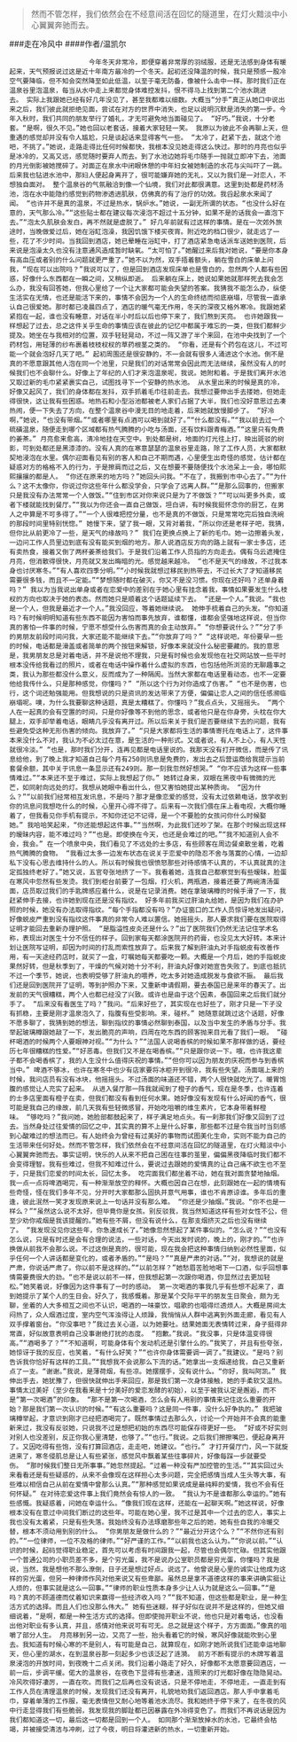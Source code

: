 > 然而不管怎样，我们依然会在不经意间活在回忆的隧道里，在灯火黯淡中小心翼翼奔驰而去。

###走在冷风中
####作者/温凯尔

						今年冬天非常冷，即便穿着非常厚的羽绒服，还是无法感到身体有暖起来，天气预报说过这是近十年南方最冷的一个冬天。起初还没降温的时候，我只是预感一股冷空气要降临，但不知会突然降至如此低温，以至于毫无防备，像被什么击中一样。那时我们正在温泉谷里泡温泉，每当从水中走上来都觉身体难控发抖，恨不得马上找到第二个池水跳进去。 实际上我跟她已经有好几年没见了，甚至我都难以细数。大概当“分手”真正从她口中说出来之后，我们彼此就拒绝见面，尝试在对方的世界中消失，也足以说明沉默是消失的第一步。今年入秋时，我们共同的朋友举行了婚礼，才无可避免地当面碰见了。 “好巧。”我说，十分老套。“是啊，很久不见。”她也回以老套话，接着大家轻轻一笑。 我原以为彼此不会再聊上天，但重遇的感觉却并没有令人尴尬，只是谈起话来显得客气一些。 “太冷了，赶紧下去，就这个池吧，不挑了。”她说，走路走得比任何时候都快，我根本没见她走得这么快过。那时的月亮也似乎是冰冷的，又高又远，感觉随时要弃人而去。到了水池边她将毛巾随手一抛就立即冲下去，池面的月光倒影被她搅碎了。对面正在泉水中闭眼休憩的中年妇女被她制造的水花与尖叫吓了一跳。后来我也钻进水池中，那妇人便起身离开了，很可能嫌弃她的无礼，又以为我们是一对恋人，不想独自面对。 整个温泉谷的气氛融洽到像一个仙境，我们对此都很满意。这里到处都是药材汤池，泡在水中能隐约感觉到药物渗透进肌肤，仿佛真的有了治疗的功效。我舀起泉水来闻了闻。 “也许并不是真的温泉，不过是热水，锅炉水。”她说，一副无所谓的状态。“也没什么好在意的，天气那么冷。”“这些贴士都在建议每次浸泡不超过十五分钟，如果不是的话我会一直泡下去。”“泡太久肌肤会发白，再不然就是虚脱了。” 好几年前就有过这样的事情。是在一次郊外旅途时，当晚做爱过后，她在浴缸泡澡，我因饥饿下楼买夜宵。附近吃的档口很少，就走远了一些，花了不少时间。当我回到酒店，她已晕睡在浴缸中，打了酒店紧急电话派车送她到医院，后来说是泡澡太久也没有注意通风造成暂时缺氧。“太可怕了。”她醒过来后我对她说，“要是你本身有高血压或者别的什么问题就更严重了。”她不以为然，双手捂着额头，躺在雪白的床单上问我，“现在可以出院吗？”我说可以了，但是回到酒店发现床单也是雪白的，忽然两个人都有些困惑，好像什么东西都在一瞬之间，又稍纵即逝。 后来躺在床上，她说如果她就那样死去我会怎么办，我没有回答她，但我心里给了一个让大家都可能会失望的答案。我猜我不能怎么办，纵使生活实在无情，也还是能活下来的，事情不会因为一个人的生命终结而彻底崩塌，尽管我一直承认自己很爱她。那时都已凌晨四点了，酒店的暖气毫无作用，冬天的深夜又格外寒冷。我跟她紧紧抱在一起，谁也没有睡意，对话在半小时后以后也停下来了，我们熬到天亮。 也许她跟我一样想起了过去，总之这件关乎生命的事情应该在彼此的记忆中都属于难忘的一类，但我们都鲜少提及。她坐在与我相对的位置，双手轻轻晃动，不过一阵又游了半个来回，在池中央找到了一个药材包，用轻薄的纱布裹着枝枝杈杈的草药根茎之类的。 “你看，还是有个药包在这儿，不过可能一个就会泡好几天了吧。” 起初周围还是很安静的，不一会就有很多人涌进这个水池。倒不是真的不愿意跟其他人泡在同一个池里，只是我们的对话常常会因此而无法继续，虽然没有人的时候我们也不会聊什么。好像上了年纪的人们才来泡温泉呢，我说。她附和着。于是我们离开水池又取过新的毛巾紧紧裹实自己，试图找寻下一个安静的热水池。 从水里出来的时候是真的冷，好像又起风了，我们的身体都在发抖，双手抓着毛巾往前走去。我想过要伸出手去搂她，但她走得很快，这让我有些困惑。地热石和小型浴池都被老人家们占据了大半，我们也没好意思过去凑热闹，便一下失去了方向，在整个温泉谷中漫无目的地走着，后来她就放慢脚步了。 “好冷啊，”她说，“也没有带烟。”“或者哪里有点酒可以喝到就好了。”“什么都没有。”“我以前去过一个硫磺温泉，随便走到哪个区域都有热气腾腾的小吃与汤面，还有饮料跟青梅酒。”“这里只有免费的姜茶。” 月亮愈来愈高，清冷地挂在天空中。到处都是树，地面的灯光往上打，映出斑驳的树影，可到处都还是黑漆漆的。没有人真的在寒意瑟瑟的温泉谷里走路，除了工作人员，大家都默契地浸泡在水里。偶尔迎面看见有别的客人和自己不期而遇，心里便生出奇怪的感觉，估计都在疑惑对方的格格不入的行为，于是擦肩而过之后，又在想要不要随便找个水池呆上一会，哪怕熙熙攘攘的都是人。 “你还在原来的地方吗？”她回头问我。“不在了，我搬到市中心去了。”“为什么？这不太像你，你说过你这些年什么都没学会，只学会了远离人群。”“是那么回事的，但搬家只是我没有办法常常一个人做饭。”“住到市区对你来说只是为了不做饭？”“可以叫更多外卖，或者下楼就能找到餐厅。”“我以为你还会一直自己做饭，坦白讲，有时候我挺怀念你的厨艺，在男人之中算是不可多得了。”“一个人很难把控分量，也不是真的不做饭，只是常常吃完后独自洗碗的那段时间里特别恍惚。” 她慢下来，望了我一眼，又背对着我，“所以你还是老样子吧，我猜，但你比从前更冷了一些，是天气的缘故吗？” 我们在更换点换上了新的毛巾。她一边擦着头发，一边问工作人员里边到底有没有能买到烟的地方。那人说酒店反方向的路上就有一家士多店，还有卖热食，接着又倒了两杯姜茶给我们。于是我们沿着工作人员指的方向走去。偶有乌云遮掩住月亮，但消散得很快，月亮就又发出晦暗的光。感觉越来越冷。 “也不是天气的缘故，不过我本身也讨厌寒冬。”“有人喜欢四季分明。”“小时候我就想过移民到热带去，不过长大了才知道移民需要很多钱，而且不一定能。”“梦想随时都在破灭，你又不是没习惯。你现在还好吗？还单身着吗？” 我以为当我说出单身或者在恋爱中的差别在于她心里有挂念着我，事情如果要发生什么枝杈的方向也取决于她的表态。然而她只是顺着这个话题延续下去。 “还是一个人。”我说。“我也是一个人，但我是最近才一个人。”我没回应，等着她继续说。 她伸手梳着自己的头发。“你知道吗？有时候明明知道有些东西不能因为害怕而事先放弃，谁都懂，谁都会坚强地这样说，但当你真的害怕一件事的时候，宁愿不想受什么伤害而真的会主动放弃。” “你想要说什么？”“分了手的男朋友前段时间问我，大家还能不能继续下去。”“你放弃了吗？” “这样说吧，年份要早一些的时候，电话都是滑盖或者简单的两个按钮来解锁，好像本来就没什么秘密要藏的。我的意思是，我男朋友总是对着电话，并不是说他不理我，只是有时候也会发现他在社交网站放一些平时根本没传给我看过的照片，或者在电话中操作着什么虚拟的东西，也包括他所浏览的无聊趣事之类，我认为那些都没什么意义，反而成为了一种隔阂。当然大家都在电话里看动态，也不一定要他给我传什么，只是那种感觉，你懂吗？” “所以这个行为对你造成了伤害。” “也不是伤害，也行，这个词还勉强能用。但我想说的只是资讯的发达带来了方便，偏偏让恋人之间的信任感濒临崩塌呢。噢，为什么我要聊这种话题，真是太糟糕了。你懂吗？”我点点头，又摇摇头。 “两个人在一起真的会有空置的时间，只是你好像等不到他的思念，或者他只是在你身旁，头枕在你大腿上，双手却举着电话，眼睛几乎没有离开过。所以后来关于我们是否要继续下去的问题，我有些避免受这种无形伤害的倾向。我放弃了。” “只是大家都将生活的事情寄托在电话上了，这件事本来没什么不对，我认为不必太过在意，是生活的一种形式。又或者说，有人不上心，有人天性就很冷淡。” “也是，那时我们分开，连再见都是电话里说的。我那天没有打开微信，而是传了讯息给他，到了晚上我才知道自己每个月有250则讯息是免费的，发出去之后营运商给我提示当前套餐余额，其中关于讯息一条显示还有249则。那一刻我忽然好想哭。” “你不应该为这样一些事情难过。”“本来还不至于难过，实际上我想起了你。” 她转过身来，双眼在黑夜中有微微的光芒，如同射向远处的灯。我想从她眼中看出什么，但又害怕她提出某种质询。 “因为什么？”“以前我们经常相互发讯息，不是吗？那才是像恋爱的感觉，没有太过依赖电话，放学收到你的讯息问我想吃什么的时候，心里开心得不得了。后来有一次我们偎在床上看电视，大概你睡着了，但我看见你手机有提示，不知你还记不记得，是一个不要脸的女孩问你什么时候娶她。” 我哈哈笑起来，“你还能想起这件事。”“当然啊，为此我们还吵了架。在那个时候出现这样的暧昧内容，能不难过吗？”“也是。即使换在今天，也还是会难过的吧。”“我不知道别人会不会，我会。” 在一个喷泉中央，我们看见了不远处的士多店，有些顾客在周边餐桌散坐着，吃着热气腾腾的食物。 “我看过太多一边发布状态在说关于恋爱中的隐忍不舍与落寞的心情，一边却私下没有心思去维持什么的人。所以有时候我也很愤怒那些对待感情不认真的，不认真就真的注定孤独终老好了。”她又说，五官夸张地挤了一下。我看着她，连我自己都察觉到有些暧昧，脸蛋在寒风中忽然有些发烫。我们到柜台前要了一包烟，打火机，两瓶酒，接着还要了两碗清汤蛋面，店员取过我们的手匙牌感应着什么，说是在记录消费。她在拿玻璃樽的时候手滑了一下，我赶紧伸手去接，也许她到现在还是没有指纹。 好多年前我买过肝油丸给她，是因为我们在办护照的时候，她没有办法取得指纹。“每个手指都没有吗？”办证窗口的工作人员惊讶地发出疑问，好像蜕皮严重到没有指纹这件事真的非常令人难以置信。她摇摇头，那人要求我们要在医院取得证明才能回去重新办理护照。 “是脂溢性皮炎还是什么？”出了医院我们仍然无法记住学术名称，表现出对医生十分不信任的样子。回到家每天都涂医院开的药膏，也没见太大好转。本来计划让医院写证明，却因为时间的打乱而索性放弃了。后来我了解到肝油丸对手指蜕皮有改善作用，有一天途经药店时，就买了一盒，叮嘱她每天都要吃一颗。大概是一个月后，她的手指蜕皮果然好转，但是秋季到了，干燥的气候对她十分不利，肝油丸好像对她宣告失败了。到底也抵抗不过一个季节，她说，也表明受够了肝油丸的喂养，吃太多对她造成脱发与食欲不振。 最后我们还是回到医院开了证明，等到护照办下来，又重新申请假期，要去泰国已是来年的春天了。出发前的天气很糟糕，两个人也都已经没了兴致。或许也是由于这个因素，泰国回来之后我们就分手了。 “后来没有看医生了吗？”我问。“后来好些了，其实现在也好些了，刚才只是一下子没有抓稳，主要是刚才温泉泡久了，指腹有些受影响。来，碰杯。” 她随意就跳过这个话题，好像不愿多聊了，我猜到她的想法，聊到指纹的事情必然聊到泰国，以及当中发生的矛盾与分手。我举起玻璃樽跟她敲了一下，发出脆亮的声响，四周在吃东西的顾客抛来目光看了我们一眼。 “碰杯喝酒的时候两个人要眼神对视。”“为什么？”“法国人说喝香槟的时候如果不那样做的话，要经历七年很糟糕的性爱。”“好恶毒。但我们又不是在喝香槟。”“只是跟你说一下。哦，也许我这辈子都不会喝香槟了，我的人生没什么值得庆祝的事情。”“但你可以因为朋友的庆祝而参与到香槟当中。” 啤酒不够冰，也许在寒冬中也少有店家要将冰柜开到很冷，我有些失望。汤面端上来的时候，我问店员有没有冰块，他摇摇头。不过汤面的味道还不错，两个人很快就吃光了。暖胃饱腹的感觉让人充实了起来。 从进入餐厅那一阵我就闻到了橙子的香气，现在是冬季，也许连着的士多店里面有橙子在卖，但我们都没有看到任何水果。她好像没有发现有什么好闻的香气，很可能是我自己的缘故，前几天我有些轻微感冒，开始吃咀嚼的维生素片，它本身带着鲜橙味。 “够吃吗？”我问她，她脸部都鼓起来了，样子满足地点头。有一刹那我们好像又回到了过去。当然身处过往爱情的回忆之中，其实真的算不上是什么好事，那些都不过是令我当时当刻感到心酸难过的想法而已。有人始终会为曾经有过美好的事物而试图美化生命，实则不能为自己的生活带来任何好处。然而不管怎样，我们依然会在不经意间活在回忆的隧道里，在灯火黯淡中小心翼翼奔驰而去。事实证明，快乐的人从来不把自己困在往事的茧里，偏偏黑夜降临时我们都不会变得理智。我有些难过，但我不知难过什么，要说过去跟她的爱情真的让自己痛不欲生也不至于，只是我们恋爱的时间太长，回忆太多。 吃完面我们都坐着不动，她在我对面贪婪地抽烟。我一点一点将啤酒喝完，有一种渐渐放空的释怀。大概也因自己在想，此刻跟她在一起的情境有些奇怪，怪在我们多年不见，分开时大家都那么固执并意气用事，谁也不肯原谅谁。多年后的重逢，彼此泯然一笑才发现原来说上一句话并没有那么难。 “你还是少抽烟。”我说。“你不也是一样么？”“虽然这么说不太好，但毕竟你是女孩。别反驳我，我当然知道这样有些对女性不公，但至少劝你戒烟是我该提醒的。”她有些不屑，但没有说什么，在那支烟挤灭之后也没有继续了。 “我发现没见你这些年，你急速成长了。”她像忽然想起了某件事似的。“怎么说？”“也没有怎么说，只是有时还是会有合理的说法，一些对话，今天出发时说的，晚上的，刚才的。”“也许换做从前我不会那么说。不过这倒是真的，很可能，现在我会把这种事情归纳到必然性里面，似乎任何一个人讲话都是变化的，或者矛盾的。”“是吗？”“真是严肃的对话。”“对，我想说的就是严肃，你说话严肃了。你以前不是这样的。”“以前怎样？”她愁眉苦脸地喝下一口酒，似乎回想事情需要费很大的劲。“也不是说以前不一样，但我想起第一次跟你喝酒，你显然过去更加轻松。”她笑着说，好像因为这件事有了一时的感动。 第一次喝酒的事我几乎有些想不起来了，直到她提示了某个人的生日会。好久了，我感慨着。那是某个交际平平的朋友生日聚会，颇为无聊，坐着的人大多相互之间也不认识，喝酒的一味豪饮，唱歌的也唱得烂透烦人。大概是房间太闷热了，众人烟酒过度，室内空气浑浊得让人烦躁，我悄悄从人群中逃离到外面走廊，看见有人双手撑着窗台。“你没事吧？”我过去关心道，以为她要吐。结果她面无表情转过来，身子挺得非常直，好似故意表明自己没事谢绝打扰的态度。 “抱歉。”我说。“我没事，只是体温变得很高。”“酒喝多了？”“不知道啊，可能身体有个发动机还是引擎什么的。”我笑了，并且有些夸张，她惊讶于我的反应，也笑着，“有什么好笑？”“也许你身体需要调一调了。”我建议。“是吗？别告诉我你恰好有这样的工具。”“我想我不会说那么下流的话。”她拿出一支烟递给我，自己又重新点了一支。“谢谢。”我说，是薄荷烟，有些凉。她摆摆手，没有说什么。“你好，我叫阿凯。” 我伸出手去，她犹豫了，但很快就伸出手来回应，那是我们第一次身体接触，她的手柔软又温热。事情太过美好（至少在我看来是十分美好的爱恋发酵的初始），以至于被我认定是邂逅，而不是“第一次喝酒”的印象。 “那不是第一次喝酒，怎么会有人用别的事情来记住这么重要的开始？那是我们第一次认识的时候。”“有这么重要吗？这是同一件事，没什么好争执的。” 我把玻璃樽举起，才意识到刚才已经把酒喝完了。既然事情过去那么久，讨论一个开始并不会真的能重新来过，我没有反驳她，只说我不过是想把初始的东西尽可能保存得更好一些。 “好或不好实则对别人也没差别，反正你我心里清楚，也够了。”“也行。”我说。之后我们擦擦嘴巴，便起身离开了。又因吃得有些饱，没有打算回酒店，走走吧，她建议。“也行。” 才打开餐厅门，风一下就旋进来了，寒冬侵肌总是让人有些紧张，感觉风中飘着某些往事碎片，好像每踩一步就要受伤。 “那时候我们整日无所事事。”她忽然提起。“过着一种没有严加控管的生活。”“其实回过头来看看还是有些疑惑的，从来不会像现在这样担心太多问题，完全把感情当成人生头等大事，有些难以相信自己从前在爱情中曾那么认真。”“那种感觉如果说成是最纯粹的爱情，我也不会有任何怀疑。” 在对待恋爱这件事上我们竟然会有惊人的一致。 “我认为不是谁都那么幸运的。”她有些感慨。我疑惑着，问她在幸运什么。“像我们现在这样，还能在一起聊天啊。”她这样说，好像根本没有在意过中间我们断过的这些年。可能在她心里，我不过是其中一个过去的恋人，事实上我也没有太着紧，只是有些失落。我始终没有办法琢磨那些年之后的她，她有些自我的冷暖交替，根本不须动用到别的什么。 “你男朋友是做什么的？”“最近分开这个么？”“不然你还有别的。”“一位律师，一位不及格的律师。”“好严谨的工作。”“以前我也这么认为。”“你说以前。”“认识的时候，起码觉得职业稳定，首先可以考虑有时间跟我一起，尽管也会偶尔忙碌。但其实他跟一个普通公司的小职员差不多，是个穷光蛋，我不是说办公室职员都是穷光蛋，你懂吗？我是说，当然，我是想他不那么潦倒，日子还是想过好点。说远了。他曾说是心里的诚实让他成为这样的穷光蛋，但另一种律师作风对他来说又有些卑鄙。虽然总是拿不道德这样的事来讲确实挺让人烦的，但事实就是这么一回事。”“律师的职业性质本身多少让人认为就是这么一回事。”“是吗？真的不顾道德而仗着知识来赢得一些经济收入吗？”“我不知道，但这些都是职业，是一种生活方式的选择。而且人们也没那么伟大。” 她有些迷糊，样子好似在说并不是这样的，但她又细细说着，“是啊，都是一种生活方式的选择。但即使抛开职业不说，他也只是对着电话，也没看出他对职业有多认真，并且，感情对他来说可有可无。总之就是这个样子，方方面面。”像真的咀嚼了部分人生。 月亮移到另一边，又亮了一些，抬头看着它的时候，寒风好像就能吹到心里去。我知道有时候心寒的不是别人，有可能是自己，就算现在，如刚才她所说我们还能幸运地聊天，但心里的湖水，在到温泉谷那一刻起多少也该泛起了涟漪。 前方不断有提示的木牌写着温泉浸泡的开放时间，到夜晚十二点关闭。我们沿着小路走了好久，好像都不太愿意要回酒店，一前一后，步调平缓。偌大的温泉谷，在夜色下显得有些凄迷，连照来的灯光都好像在隐隐晃动。冷风吹得好凄厉，一直在吹。而我们之后再也没有说话，只是不停地走，不停地走，一直走到有工作人员在清理温泉的时候，发现我们还没有离开，礼貌地劝我们返回酒店。那人手中拿着毛巾，穿着单薄的工作服，毫无表情但又耐心地等着池水流尽。我和她终于停下来了，在冬夜的风中行走显得我们有些脆弱，我发现我的脚趾都已因暴露在外冷得变色了。而我们不再说话是因为我们都知道这一切，最后这一切都是回到一个人。 如同那个渐渐放掉水的水池，它最终会枯竭，并被接受清洁与冲刷，过了今夜，明日将灌进新的热水，一切重新开始。			  		